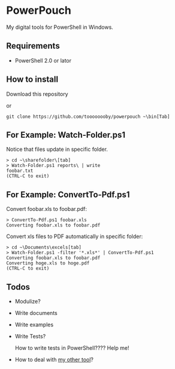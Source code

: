 # PowerPouch

My digital tools for PowerShell in Windows.

## Requirements

* PowerShell 2.0 or lator

## How to install

Download this repository

or 

```
git clone https://github.com/toooooooby/powerpouch ~\bin[Tab]
```

## For Example: Watch-Folder.ps1

Notice that files update in specific folder.

```
> cd ~\sharefolder\[tab]
> Watch-Folder.ps1 reports\ | write
foobar.txt
(CTRL-C to exit)
```

## For Example: ConvertTo-Pdf.ps1

Convert foobar.xls to foobar.pdf: 

```
> ConvertTo-Pdf.ps1 foobar.xls
Converting foobar.xls to foobar.pdf
```

Convert xls files to PDF automatically in specific folder:

```
> cd ~\Documents\excels[tab]
> Watch-Folder.ps1 -filter '*.xls*' | ConvertTo-Pdf.ps1
Converting foobar.xls to foobar.pdf
Converting hoge.xls to hoge.pdf
(CTRL-C to exit)
```



## Todos

* Modulize?
* Write documents
* Write examples
* Write Tests?

    How to write tests in PowerShell???? Help me!

* How to deal with [my other tool](https://github.com/toooooooby/imperial)?
